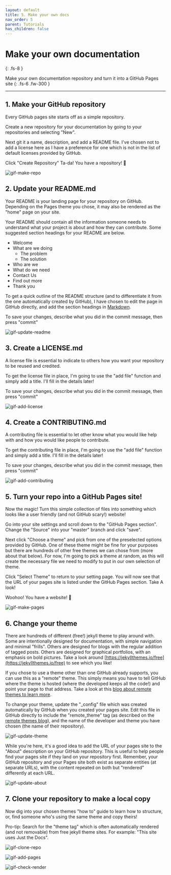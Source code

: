 ```yaml
---
layout: default
title: 5. Make your own docs
nav_order: 5
parent: Tutorials
has_children: false
---
```



# Make your own documentation
{: .fs-8 }

Make your own documentation repository and turn it into a GitHub Pages site
{: .fs-6 .fw-300 }

---

## 1. Make your GitHub repository

Every GitHub pages site starts off as a simple repository.

Create a new repository for your documentation by going to your repositories and selecting "New".

Next git it a name, description, and add a README file. I've chosen not to add a license here as I have a preference for one which is not in the list of default licenses provided by GitHub.

Click "Create Repository" Ta-da! You have a repository! 🎉

![gif-make-repo](../../img/gifs/create-repo.gif)

## 2. Update your README.md

Your README is your landing page for your repository on GitHub. Depending on the Pages theme you chose, it may also be rendered as the "home" page on your site.

Your README should contain all the information someone needs to understand what your project is about and how they can contribute. Some suggested section headings for your README are below.

- Welcome
- What are we doing
  - The problem
  - The solution
- Who are we
- What do we need
- Contact Us
- Find out more
- Thank you

To get a quick outline of the README structure (and to differentiate it from the one automatically created by GitHub), I have chosen to edit the page in GitHub directly, and add the section headings in [Markdown](https://github.com/adam-p/markdown-here/wiki/Markdown-Cheatsheet).

To save your changes, describe what you did in the commit message, then press "commit"

![gif-update-readme](../../img/gifs/update-readme.gif)

## 3. Create a LICENSE.md

A license file is essential to indicate to others how you want your repository to be reused and credited.

To get the license file in place, I'm going to use the "add file" function and simply add a title. I'll fill in the details later!

To save your changes, describe what you did in the commit message, then press "commit"

![gif-add-license](../../img/gifs/add-license.gif)

## 4. Create a CONTRIBUTING.md

A contributing file is essential to let other know what you would like help with and how you would like people to contribute.

To get the contributing file in place, I'm going to use the "add file" function and simply add a title. I'll fill in the details later!

To save your changes, describe what you did in the commit message, then press "commit"

![gif-add-contributing](../../img/gifs/add-contributing.gif)

## 5. Turn your repo into a GitHub Pages site!

Now the magic! Turn this simple collection of files into something which looks like a user friendly (and not GitHub scary!) website!

Go into your site settings and scroll down to the "GitHub Pages section". Change the "Source" into your "master" branch and click "save".

Next click "Choose a theme" and pick from one of the preselected options provided by GitHub. One of these theme might be fine for your purposes but there are hundreds of other free themes we can chose from (more about that below). For now, I'm going to pick a theme at random, as this will create the necessary file we need to modify to put in our own selection of theme.

Click "Select Theme" to return to your setting page. You will now see that the URL of your pages site is listed under the GitHub Pages section. Take A look!

Woohoo! You have a website! 🎉

![gif-make-pages](../../img/gifs/make-pages.gif)

## 6. Change your theme

There are hundreds of different (free!) jekyll theme to play around with. Some are intentionally designed for documentation, with simple navigation and minimal "frills". Others are designed for blogs with the regular addition of tagged posts. Others are designed for graphical portfolios, with an emphasis on bold pictures. Take a look around [https://jekyllthemes.io/free](https://jekyllthemes.io/free) to see which you like!

If you chose to use a theme other than one GitHub already supports, you can use this as a "remote" theme. This simply means you have to tell GitHub where the theme is hosted (where the developed keeps all the code!) and point your page to that address. Take a look at this [blog about remote themes to learn more](https://github.blog/2017-11-29-use-any-theme-with-github-pages/).

To change your theme, update the "_config" file which was created automatically by GitHub when you created your pages site. Edit this file in GitHub directly to include the "remote_theme" tag (as described on the [remote themes blog](https://github.blog/2017-11-29-use-any-theme-with-github-pages/)), and the name of the developer and theme you have chosen (the name of their repository).

![gif-update-theme](../../img/gifs/update-theme.gif)

While you're here, it's a good idea to add the URL of your pages site to the "About" description on your GitHub repository. This is useful to help people find your pages site if they land on your repository first. Remember, your GitHub repository and your Pages site both exist as separate entities (at separate URLs), with the content repeated on both but "rendered" differently at each URL.

![gif-update-about](../../img/gifs/update-about.gif)




## 7. Clone your repository to make a local copy


Now dig into your chosen themes "how to" guide to learn how to structure, or, find someone who's using the same theme and copy theirs!

Pro-tip: Search for the "theme tag" which is often automatically rendered (and not removable) from free jekyll theme sites. For example: "This site uses Just the Docs".

![gif-clone-repo](../../img/gifs/clone-repo.gif)

![gif-add-pages](../../img/gifs/add-pages.gif)

![gif-check-render](../../img/gifs/check-render.gif)
